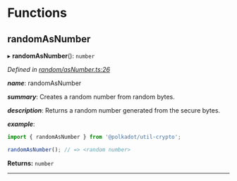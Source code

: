 

# Functions

<a id="randomasnumber"></a>

##  randomAsNumber

▸ **randomAsNumber**(): `number`

*Defined in [random/asNumber.ts:26](https://github.com/polkadot-js/common/blob/b75908c/packages/util-crypto/src/random/asNumber.ts#L26)*

*__name__*: randomAsNumber

*__summary__*: Creates a random number from random bytes.

*__description__*: Returns a random number generated from the secure bytes.

*__example__*:   

```javascript
import { randomAsNumber } from '@polkadot/util-crypto';

randomAsNumber(); // => <random number>
```

**Returns:** `number`

___

